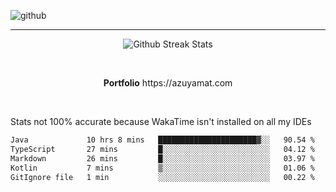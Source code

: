 ![github](https://media.discordapp.net/attachments/881363147364118528/1142610121697021952/background.png?width=1000&height=300)<br>
___
<p align="center">
  <img alt="Github Streak Stats" src="https://streak-stats.demolab.com?user=Azuyamat&theme=transparent&hide_border=true"/>
</p><br>
<p align="center">
      <strong>Portfolio</strong> https://azuyamat.com
</p><br>

Stats not 100% accurate because WakaTime isn't installed on all my IDEs
<!--START_SECTION:waka-->

```txt
Java             10 hrs 8 mins   ██████████████████████▓░░   90.54 %
TypeScript       27 mins         █░░░░░░░░░░░░░░░░░░░░░░░░   04.12 %
Markdown         26 mins         █░░░░░░░░░░░░░░░░░░░░░░░░   03.97 %
Kotlin           7 mins          ▒░░░░░░░░░░░░░░░░░░░░░░░░   01.06 %
GitIgnore file   1 min           ░░░░░░░░░░░░░░░░░░░░░░░░░   00.22 %
```

<!--END_SECTION:waka-->

